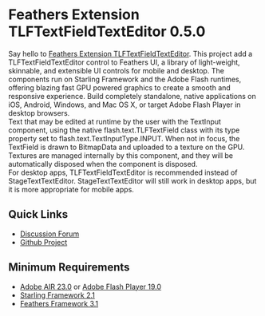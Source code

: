 # Feathers Extension TLFTextFieldTextEditor 0.5.0

Say hello to [Feathers Extension TLFTextFieldTextEditor](https://github.com/pol2095/Feathers-Extension-TLFTextFieldTextEditor).
This project add a TLFTextFieldTextEditor control to Feathers UI, a library of light-weight, skinnable, and extensible UI controls for mobile and desktop. The components run on Starling Framework and the Adobe Flash runtimes, offering blazing fast GPU powered graphics to create a smooth and responsive experience. Build completely standalone, native applications on iOS, Android, Windows, and Mac OS X, or target Adobe Flash Player in desktop browsers.<br />
Text that may be edited at runtime by the user with the TextInput component, using the native flash.text.TLFTextField class with its type property set to flash.text.TextInputType.INPUT. When not in focus, the TextField is drawn to BitmapData and uploaded to a texture on the GPU. Textures are managed internally by this component, and they will be automatically disposed when the component is disposed.<br />
For desktop apps, TLFTextFieldTextEditor is recommended instead of StageTextTextEditor. StageTextTextEditor will still work in desktop apps, but it is more appropriate for mobile apps.
## Quick Links

* [Discussion Forum](http://forum.starling-framework.org/forum/feathers)
* [Github Project](https://github.com/pol2095/Feathers-Extension-TLFTextFieldTextEditor)

## Minimum Requirements

* [Adobe AIR 23.0](https://get.adobe.com/air/) or [Adobe Flash Player 19.0](https://get.adobe.com/fr/flashplayer/)
* [Starling Framework 2.1](https://github.com/Gamua/Starling-Framework)
* [Feathers Framework 3.1](https://feathersui.com/download/)